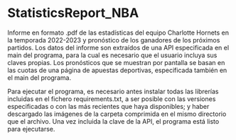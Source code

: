# StatisticsReport_NBA
Informe en formato .pdf de las estadísticas del equipo Charlotte Hornets en la temporada 2022-2023 y pronóstico de los ganadores de los próximos partidos. Los datos del informe son extraídos de una API especificada en el main del programa, para la cual es necesario que el usuario incluya sus claves propias. Los pronósticos que se muestran por pantalla se basan en las cuotas de una página de apuestas deportivas, especificada también en el main del programa.

Para ejecutar el programa, es necesario antes instalar todas las librerías incluidas en el fichero requirements.txt, a ser posible con las versiones especificadas o con las más recientes que haya disponibles; y haber descargado las imágenes de la carpeta comprimida en el mismo directorio que el archivo. Una vez incluida la clave de la API, el programa está listo para ejecutarse.

